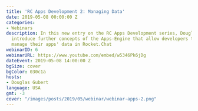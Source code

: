 ```yaml
---
title: 'RC Apps Development 2: Managing Data'
date: 2019-05-08 00:00:00 Z
categories:
- Webinars
description: In this new entry on the RC Apps Development series, Douglas Gubert will
  introduce further concepts of the Apps-Engine that allow developers to persist and
  manage their apps' data in Rocket.Chat
webinarID: 6
webinarURL: https://www.youtube.com/embed/w5346Pk6jDg
dateEvent: 2019-05-08 14:00:00 Z
bgSize: cover
bgColor: 030c1a
hosts:
- Douglas Gubert
language: USA
gmt: -3
cover: "/images/posts/2019/05/webinar/webinar-apps-2.png"
---
```


